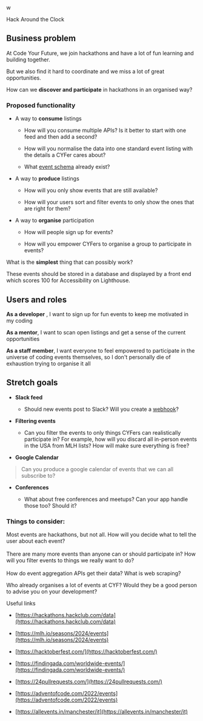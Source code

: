 w

Hack Around the Clock

## Business problem

At Code Your Future, we join hackathons and have a lot of fun learning
and building together.

But we also find it hard to coordinate and we miss a lot of great
opportunities.

How can we **discover and participate** in hackathons in an organised
way?

### Proposed functionality

- A way to **consume** listings

  - How will you consume multiple APIs? Is it better to start with
    one feed and then add a second?

  - How will you normalise the data into one standard event listing
    with the details a CYFer cares about?

  - What [event
    schema](https://developers.google.com/calendar/api/v3/reference/events/list)
    already exist?

- A way to **produce** listings

  - How will you only show events that are still available?

  - How will your users sort and filter events to only show the ones
    that are right for them?

- A way to **organise** participation

  - How will people sign up for events?

  - How will you empower CYFers to organise a group to participate
    in events?

What is the **simplest** thing that can possibly work?

These events should be stored in a database and displayed by a front end
which scores 100 for Accessibility on Lighthouse.

## Users and roles

**As a developer** , I want to sign up for fun events to keep me
motivated in my coding

**As a mentor**, I want to scan open listings and get a sense of the
current opportunities

**As a staff member**, I want everyone to feel empowered to participate
in the universe of coding events themselves, so I don\'t personally die
of exhaustion trying to organise it all

## Stretch goals

- **Slack feed**

  - Should new events post to Slack? Will you create a
    [webhook](https://api.slack.com/messaging/webhooks)?

- **Filtering events**

  - Can you filter the events to only things CYFers can
    realistically participate in? For example, how will you discard
    all in-person events in the USA from MLH lists? How will make
    sure everything is free?

- **Google Calendar**

> Can you produce a google calendar of events that we can all subscribe
> to?

- **Conferences**

  - What about free conferences and meetups? Can your app handle
    those too? Should it?

### Things to consider:

Most events are hackathons, but not all. How will you decide what to
tell the user about each event?\
\
There are many more events than anyone can or should participate in? How
will you filter events to things we really want to do?\
\
How do event aggregation APIs get their data? What is web scraping?

Who already organises a lot of events at CYF? Would they be a good
person to advise you on your development?

Useful links

- [https://hackathons.hackclub.com/data](https://hackathons.hackclub.com/data)

- [https://mlh.io/seasons/2024/events](https://mlh.io/seasons/2024/events)

- [https://hacktoberfest.com/](https://hacktoberfest.com/)

- [https://findingada.com/worldwide-events/](https://findingada.com/worldwide-events/)

- [https://24pullrequests.com/](https://24pullrequests.com/)

- [https://adventofcode.com/2022/events](https://adventofcode.com/2022/events)

- [https://allevents.in/manchester/it](https://allevents.in/manchester/it)

